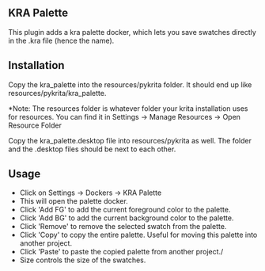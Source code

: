 ## KRA Palette

This plugin adds a kra palette docker, which lets you save swatches directly in the .kra file (hence the name).


## Installation

Copy the kra_palette into the resources/pykrita folder. It should end up like resources/pykrita/kra_palette. 

*Note: The resources folder is whatever folder your krita installation uses for resources. You can find it in Settings -> Manage Resources -> Open Resource Folder

Copy the kra_palette.desktop file into resources/pykrita as well. The folder and the .desktop files should be next to each other. 

## Usage

- Click on Settings -> Dockers -> KRA Palette
- This will open the palette docker. 
- Click 'Add FG' to add the current foreground color to the palette.
- Click 'Add BG' to add the current background color to the palette.
- Click 'Remove' to remove the selected swatch from the palette.
- Click 'Copy' to copy the entire palette. Useful for moving this palette into another project.
- Click 'Paste' to paste the copied palette from another project./
- Size controls the size of the swatches.